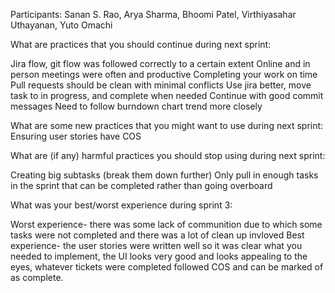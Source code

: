 Participants: Sanan S. Rao, Arya Sharma, Bhoomi Patel, Virthiyasahar Uthayanan, Yuto Omachi

What are practices that you should continue during next sprint:

Jira flow, git flow was followed correctly to a certain extent
Online and in person meetings were often and productive
Completing your work on time
Pull requests should be clean with minimal conflicts
Use jira better, move task to in progress, and complete when needed
Continue with good commit messages
Need to follow burndown chart trend more closely

What are some new practices that you might want to use during next sprint:
Ensuring user stories have COS

What are (if any) harmful practices you should stop using during next sprint:

Creating big subtasks (break them down further)
Only pull in enough tasks in the sprint that can be completed rather than going overboard

What was your best/worst experience during sprint 3:

Worst experience- there was some lack of communition due to which some tasks were not completed and there was a lot of clean up invloved
Best experience- the user stories were written well so it was clear what you needed to implement, the UI looks very good and looks appealing to the eyes, whatever tickets were completed followed COS and can be marked of as complete.
